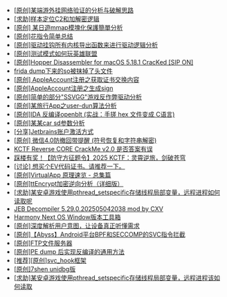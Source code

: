 + [[原创]某端游外挂网络验证的分析与破解思路](https://bbs.kanxue.com/thread-286748.htm)
+ [[求助]样本定位C2和加解密逻辑](https://bbs.kanxue.com/thread-286683.htm)
+ [[原创] 某日遊mmap模塊化保護簡單分析](https://bbs.kanxue.com/thread-286746.htm)
+ [[原创]花指令简单总结](https://bbs.kanxue.com/thread-286716.htm)
+ [[原创]驱动挂钩所有内核导出函数来进行驱动逻辑分析](https://bbs.kanxue.com/thread-286641.htm)
+ [[原创]测试模式如何玩英雄联盟](https://bbs.kanxue.com/thread-286745.htm)
+ [[原创]Hopper Disassembler for macOS 5.18.1 CracKed [SIP ON]](https://bbs.kanxue.com/thread-286687.htm)
+ [frida dump下来的so被抹掉了头文件](https://bbs.kanxue.com/thread-284813.htm)
+ [[原创] AppleAccount注册之获取证书交换内容](https://bbs.kanxue.com/thread-285944.htm)
+ [[原创]AppleAccount注册之生成sign](https://bbs.kanxue.com/thread-285959.htm)
+ [[原创]简单的部分"SSVGG"游戏反作弊驱动分析](https://bbs.kanxue.com/thread-286409.htm)
+ [[原创]某旅行App之user-dun算法分析](https://bbs.kanxue.com/thread-286637.htm)
+ [[原创]IDA 反编译openblt (实战：手搓 hex 文件变成 C语言)](https://bbs.kanxue.com/thread-285731.htm)
+ [[原创]某某car sd参数分析](https://bbs.kanxue.com/thread-286646.htm)
+ [[分享]Jetbrains账户激活方式](https://bbs.kanxue.com/thread-284298.htm)
+ [[原创] 微信4.0防撤回带提醒 (符号恢复和字符串解密)](https://bbs.kanxue.com/thread-286611.htm)
+ [KCTF Reverse CORE CrackMe v2.0 是否答案有误](https://bbs.kanxue.com/thread-280689.htm)
+ [踩楼有奖！【防守方征题令】2025 KCTF：灵霄逆旅，剑破苍穹](https://bbs.kanxue.com/thread-286311.htm)
+ [[讨论] 想买个EV代码证书。请推荐一下。](https://bbs.kanxue.com/thread-280777.htm)
+ [[原创]VirtualApp 原理速览 - 总集篇](https://bbs.kanxue.com/thread-286728.htm)
+ [[原创]ttEncrypt加密逆向分析（详细版）](https://bbs.kanxue.com/thread-286273.htm)
+ [[求助]某安卓游戏使用pthread_setspecific存储线程局部变量，远程进程如何读取呢](https://bbs.kanxue.com/thread-286750.htm)
+ [JEB Decompiler 5.29.0.202505042038 mod by CXV](https://bbs.kanxue.com/thread-286749.htm)
+ [Harmony Next OS Window版本工具箱](https://bbs.kanxue.com/thread-284829.htm)
+ [[原创]深度解析用户意图，让设备真正听懂需求](https://bbs.kanxue.com/thread-286751.htm)
+ [[原创]【Abyss】Android平台BPF和SECCOMP的SVC指令拦截](https://bbs.kanxue.com/thread-285339.htm)
+ [[原创]FTP文件服务器](https://bbs.kanxue.com/thread-284621.htm)
+ [[原创]PE dump 后实现反编译的通用方法](https://bbs.kanxue.com/thread-284958.htm)
+ [[推荐][原创]svc_hook框架](https://bbs.kanxue.com/thread-284713.htm)
+ [[原创]7shen unidbg版](https://bbs.kanxue.com/thread-286669.htm)
+ [[求助]某安卓游戏使用pthread_setspecific存储线程局部变量，远程进程该如何读取](https://bbs.kanxue.com/thread-286750.htm)
